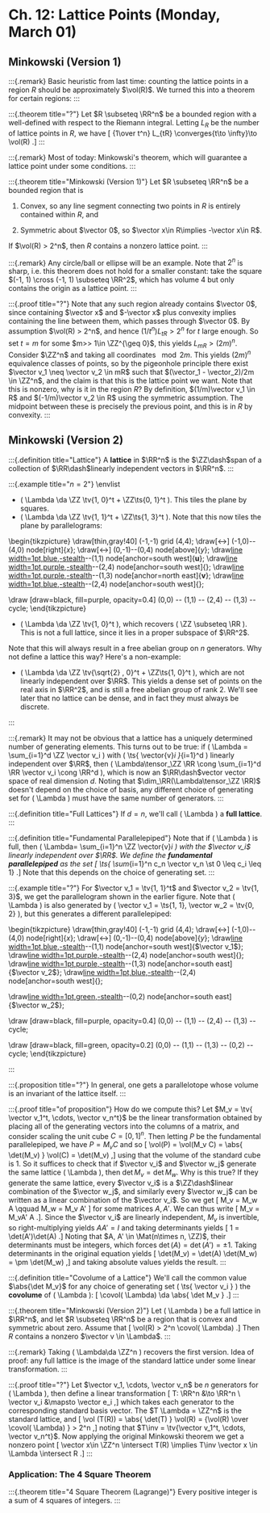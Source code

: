 # Ch. 12: Lattice Points (Monday, March 01)

## Minkowski (Version 1)

:::{.remark}
Basic heuristic from last time: counting the lattice points in a region $R$ should be approximately $\vol(R)$.
We turned this into a theorem for certain regions:
:::

:::{.theorem title="?"}
Let $R \subseteq \RR^n$ be a bounded region with a well-defined with respect to the Riemann integral.
Letting $L_{R}$ be the number of lattice points in $R$, we have
\[
{1\over t^n} L_{tR} \converges{t\to \infty}\to \vol(R)
.\]
:::

:::{.remark}
Most of today: Minkowski's theorem, which will guarantee a lattice point under some conditions.
:::

:::{.theorem title="Minkowski (Version 1)"}
Let $R \subseteq \RR^n$ be a bounded region that is

1. Convex, so any line segment connecting two points in $R$ is entirely contained within $R$, and 

2. Symmetric about $\vector 0$, so $\vector x\in R\implies -\vector x\in R$.

If $\vol(R) > 2^n$, then $R$ contains a nonzero lattice point.
:::

:::{.remark}
Any circle/ball or ellipse will be an example.
Note that $2^n$ is sharp, i.e. this theorem does not hold for a smaller constant: take the square $(-1, 1) \cross (-1, 1) \subseteq \RR^2$, which has volume 4 but only contains the origin as a lattice point.
:::

:::{.proof title="?"}
Note that any such region already contains $\vector 0$, since containing $\vector x$ and $-\vector x$ plus convexity implies containing the line between them, which passes through $\vector 0$.
By assumption $\vol(R) > 2^n$, and hence $(1/t^n)L_{tR} > 2^n$ for $t$ large enough.
So set $t=m$ for some $m>> 1\in \ZZ^{\geq 0}$, this yields $L_{mR} > (2m)^n$.
Consider $\ZZ^n$ and taking all coordinates $\mod 2m$.
This yields $(2m)^n$ equivalence classes of points, so by the pigeonhole principle there exist $\vector v_1 \neq \vector v_2 \in mR$ such that $(\vector_1 - \vector_2)/2m \in \ZZ^n$, and the claim is that this is the lattice point we want.
Note that this is nonzero, why is it in the region $R$?
By definition, $(1/m)\vector v_1 \in R$ and $(-1/m)\vector v_2 \in R$ using the symmetric assumption.
The midpoint between these is precisely the previous point, and this is in $R$ by convexity.
:::

## Minkowski (Version 2)

:::{.definition title="Lattice"}
A **lattice** in $\RR^n$ is the $\ZZ\dash$span of a collection of $\RR\dash$linearly independent vectors in $\RR^n$.
:::

:::{.example title="$n=2$"}
\envlist

- \( \Lambda \da \ZZ \tv{1, 0}^t + \ZZ\ts{0, 1}^t \).
  This tiles the plane by squares.
- \( \Lambda \da \ZZ \tv{1, 1}^t + \ZZ\ts{1, 3}^t \).
  Note that this now tiles the plane by parallelograms:

\begin{tikzpicture}
  \draw[thin,gray!40] (-1,-1) grid (4,4);
  \draw[<->] (-1,0)--(4,0) node[right]{$x$};
  \draw[<->] (0,-1)--(0,4) node[above]{$y$};
  \draw[line width=1pt,blue,-stealth](0,0)--(1,1) node[anchor=south west]{$\boldsymbol{u}$};
  \draw[line width=1pt,purple,-stealth](1,1)--(2,4) node[anchor=south west]{};
  \draw[line width=1pt,purple,-stealth](0,0)--(1,3) node[anchor=north east]{$\boldsymbol{v}$};
\draw[line width=1pt,blue,-stealth](1,3)--(2,4) node[anchor=south west]{};

\draw [draw=black, fill=purple, opacity=0.4]
       (0,0) -- (1,1) -- (2,4) -- (1,3) -- cycle;
\end{tikzpicture}

- \( \Lambda \da \ZZ \tv{1, 0}^t \), which recovers \( \ZZ \subseteq \RR \).
  This is not a full lattice, since it lies in a proper subspace of $\RR^2$.

Note that this will always result in a free abelian group on $n$ generators.
Why not define a lattice this way?
Here's a non-example:

- \( \Lambda \da \ZZ \tv{\sqrt{2} , 0}^t + \ZZ\ts{1, 0}^t \), which are not linearly independent over $\RR$.
  This yields a dense set of points on the real axis in $\RR^2$, and is still a free abelian group of rank 2.
  We'll see later that no lattice can be dense, and in fact they must always be discrete.

:::

:::{.remark}
It may not be obvious that a lattice has a uniquely determined number of generating elements.
This turns out to be true: if \( \Lambda = \sum_{i=1}^d  \ZZ \vector v_i \) with \( \ts{ \vector{v}_i }_{i=1}^d \) linearly independent over $\RR$, then \( \Lambda\tensor_\ZZ \RR \cong \sum_{i=1}^d \RR \vector v_i \cong \RR^d \), which is now an $\RR\dash$vector vector space of real dimension $d$.
Noting that $\dim_\RR(\Lambda\tensor_\ZZ \RR)$ doesn't depend on the choice of basis, any different choice of generating set for \( \Lambda \) must have the same number of generators.
:::

:::{.definition title="Full Lattices"}
If $d=n$, we'll call \( \Lambda \) a **full lattice**.
:::

:::{.definition title="Fundamental Parallelepiped"}
Note that if \( \Lambda \) is full, then \( \Lambda= \sum_{i=1}^n \ZZ \vector{v}_i \) with the $\vector v_i$ linearly independent over $\RR$.
We define the **fundamental parallelepiped** as the set
\[
\ts{ \sum_{i=1}^n c_n \vector v_n \st 0 \leq c_i \leq 1} 
.\]
Note that this depends on the choice of generating set.
:::

:::{.example title="?"}
For $\vector v_1 = \tv{1, 1}^t$ and $\vector v_2 = \tv{1, 3}$, we get the parallelogram shown in the earlier figure.
Note that \( \Lambda \) is also generated by \( \vector v_1 = \ts{1, 1}, \vector w_2 = \tv{0, 2} \), but this generates a different parallelepiped:

\begin{tikzpicture}
  \draw[thin,gray!40] (-1,-1) grid (4,4);
  \draw[<->] (-1,0)--(4,0) node[right]{$x$};
  \draw[<->] (0,-1)--(0,4) node[above]{$y$};
  \draw[line width=1pt,blue,-stealth](0,0)--(1,1) node[anchor=south west]{$\vector v_1$};
  \draw[line width=1pt,purple,-stealth](1,1)--(2,4) node[anchor=south west]{};
  \draw[line width=1pt,purple,-stealth](0,0)--(1,3) node[anchor=south east]{$\vector v_2$};
\draw[line width=1pt,blue,-stealth](1,3)--(2,4) node[anchor=south west]{};

\draw[line width=1pt,green,-stealth](0,0)--(0,2) node[anchor=south east]{$\vector w_2$};

\draw [draw=black, fill=purple, opacity=0.4]
       (0,0) -- (1,1) -- (2,4) -- (1,3) -- cycle;

\draw [draw=black, fill=green, opacity=0.2]
       (0,0) -- (1,1) -- (1,3) -- (0,2) -- cycle;
\end{tikzpicture}

:::

:::{.proposition title="?"}
In general, one gets a parallelotope whose volume is an invariant of the lattice itself.
:::

:::{.proof title="of proposition"}
How do we compute this?
Let $M_v = \tv{ \vector v_1^t, \cdots, \vector v_n^t}$ be the linear transformation obtained by placing all of the generating vectors into the columns of a matrix, and consider scaling the unit cube $C = [0, 1]^n$.
Then letting $P$ be the fundamental parallelepiped, we have $P = M_v C$ and so
\[
\vol(P) = \vol(M_v C) = \abs{ \det(M_v) } \vol(C) = \det(M_v)
,\]
using that the volume of the standard cube is 1.
So it suffices to check that if $\vector v_i$ and $\vector w_j$ generate the same lattice \( \Lambda \), then $\det M_v = \det M_w$.
Why is this true?
If they generate the same lattice, every $\vector v_i$ is a $\ZZ\dash$linear combination of the $\vector w_j$, and similarly every $\vector w_j$ can be written as a linear combination of the $\vector v_i$.
So we get 
\[
M_v = M_w A
\qquad 
M_w = M_v A'
\]
for some matrices $A, A'$.
We can thus write 
\[
M_v = M_vA' A
.\].
Since the $\vector v_i$ are linearly independent, $M_v$ is invertible, so right-multiplying yields $AA' = I$ and taking determinants yields 
\[
1 = \det(A')\det(A)
.\]
Noting that $A, A' \in \Mat(n\times n, \ZZ)$, their determinants must be integers, which forces $\det(A) = \det(A') = \pm 1$.
Taking determinants in the original equation yields
\[
\det(M_v) = \det(A) \det(M_w) = \pm \det(M_w)
,\]
and taking absolute values yields the result.
:::

:::{.definition title="Covolume of a Lattice"}
We'll call the common value $\abs{\det M_v}$ for any choice of generating set \( \ts{ \vector v_i } \) the **covolume** of \( \Lambda \):
\[
\covol( \Lambda) \da \abs{ \det M_v }
.\]
:::

:::{.theorem title="Minkowski (Version 2)"}
Let \( \Lambda \) be a full lattice in $\RR^n$, and let $R \subseteq \RR^n$ be a region that is convex and symmetric about zero.
Assume that 
\[
\vol(R) > 2^n \covol( \Lambda)
.\]
Then $R$ contains a nonzero $\vector v \in \Lambda$.
:::

:::{.remark}
Taking \( \Lambda\da \ZZ^n \) recovers the first version.
Idea of proof: any full lattice is the image of the standard lattice under some linear transformation.
:::

:::{.proof title="?"}
Let $\vector v_1, \cdots, \vector v_n$ be $n$ generators for \( \Lambda \), then define a linear transformation
\[
T: \RR^n &\to \RR^n \\
\vector v_i &\mapsto \vector e_i
,\]
which takes each generator to the corresponding standard basis vector.
The $T \Lambda = \ZZ^n$ is the standard lattice, and 
\[
\vol (T(R)) = \abs{ \det(T) } \vol(R) = {\vol(R) \over \covol( \Lambda) } > 2^n
,\]
noting that $T\inv = \tv{\vector v_1^t, \cdots, \vector v_n^t}$.
Now applying the original Minkowski theorem we get a nonzero point 
\[
\vector x\in \ZZ^n \intersect T(R)
\implies T\inv \vector x \in \Lambda \intersect R
.\]
:::

### Application: The 4 Square Theorem


:::{.theorem title="4 Square Theorem (Lagrange)"}
Every positive integer is a sum of 4 squares of integers.
:::






















